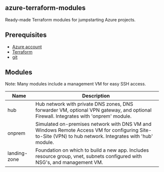 ## azure-terraform-modules

Ready-made Terraform modules for jumpstarting Azure projects.
 
## Prerequisites

- [Azure account](https://docs.microsoft.com/en-us/dotnet/azure/create-azure-account) 
- [Terraform](https://www.terraform.io/downloads)
- [git](https://git-scm.com/downloads)

## Modules

Note: Many modules include a management VM for easy SSH access.

|Name|Description
|-|-|
|hub|Hub network with private DNS zones, DNS forwarder VM, optional VPN gateway, and optional Firewall.  Integrates with 'onprem' module.
|onprem|Simulated on-premises network with DNS VM and Windows Remote Access VM for configuring Site-to-Site (VPN) to hub network. Integrates with 'hub' module.
|landing-zone|Foundation on which to build a new app. Includes resource group, vnet, subnets configured with NSG's, and management VM.
